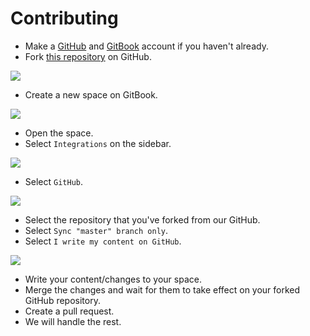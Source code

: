 # Contributing

* Make a [GitHub](https://github.com/join) and [GitBook](https://app.gitbook.com/join) account if you haven't already.
* Fork [this repository](https://github.com/HelioNetworks/heliohost-wiki) on GitHub.

![](../.gitbook/assets/fork_gitbook.png)

* Create a new space on GitBook.

![](../.gitbook/assets/new_space.png)

* Open the space.
* Select `Integrations` on the sidebar.

![](../.gitbook/assets/gitbook_integrations.png)

* Select `GitHub`.

![](../.gitbook/assets/gitbook_github.png)

* Select the repository that you've forked from our GitHub.
* Select `Sync "master" branch only`.
* Select `I write my content on GitHub`.

![](../.gitbook/assets/ss.png)

* Write your content/changes to your space.
* Merge the changes and wait for them to take effect on your forked GitHub repository.
* Create a pull request.
* We will handle the rest.

